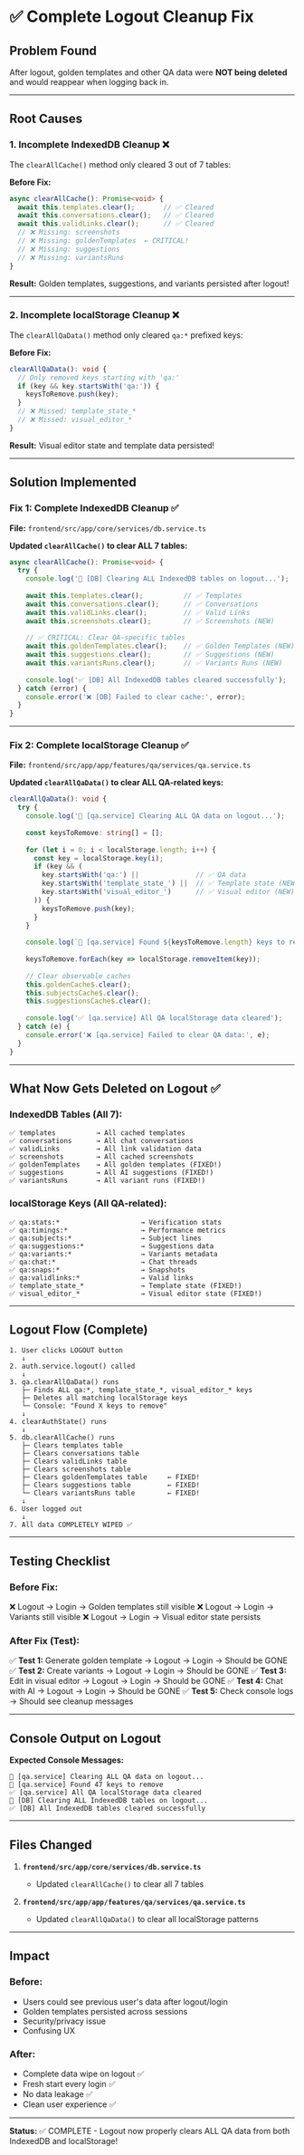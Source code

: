 # ✅ Complete Logout Cleanup Fix

## Problem Found
After logout, golden templates and other QA data were **NOT being deleted** and would reappear when logging back in.

---

## Root Causes

### 1. **Incomplete IndexedDB Cleanup** ❌
The `clearAllCache()` method only cleared 3 out of 7 tables:

**Before Fix:**
```typescript
async clearAllCache(): Promise<void> {
  await this.templates.clear();       // ✅ Cleared
  await this.conversations.clear();   // ✅ Cleared
  await this.validLinks.clear();      // ✅ Cleared
  // ❌ Missing: screenshots
  // ❌ Missing: goldenTemplates  ← CRITICAL!
  // ❌ Missing: suggestions
  // ❌ Missing: variantsRuns
}
```

**Result:** Golden templates, suggestions, and variants persisted after logout!

---

### 2. **Incomplete localStorage Cleanup** ❌
The `clearAllQaData()` method only cleared `qa:*` prefixed keys:

**Before Fix:**
```typescript
clearAllQaData(): void {
  // Only removed keys starting with 'qa:'
  if (key && key.startsWith('qa:')) {
    keysToRemove.push(key);
  }
  // ❌ Missed: template_state_*
  // ❌ Missed: visual_editor_*
}
```

**Result:** Visual editor state and template data persisted!

---

## Solution Implemented

### **Fix 1: Complete IndexedDB Cleanup** ✅

**File:** `frontend/src/app/core/services/db.service.ts`

**Updated `clearAllCache()` to clear ALL 7 tables:**

```typescript
async clearAllCache(): Promise<void> {
  try {
    console.log('🧹 [DB] Clearing ALL IndexedDB tables on logout...');
    
    await this.templates.clear();          // ✅ Templates
    await this.conversations.clear();      // ✅ Conversations
    await this.validLinks.clear();         // ✅ Valid Links
    await this.screenshots.clear();        // ✅ Screenshots (NEW)
    
    // ✅ CRITICAL: Clear QA-specific tables
    await this.goldenTemplates.clear();    // ✅ Golden Templates (NEW)
    await this.suggestions.clear();        // ✅ Suggestions (NEW)
    await this.variantsRuns.clear();       // ✅ Variants Runs (NEW)
    
    console.log('✅ [DB] All IndexedDB tables cleared successfully');
  } catch (error) {
    console.error('❌ [DB] Failed to clear cache:', error);
  }
}
```

---

### **Fix 2: Complete localStorage Cleanup** ✅

**File:** `frontend/src/app/app/features/qa/services/qa.service.ts`

**Updated `clearAllQaData()` to clear ALL QA-related keys:**

```typescript
clearAllQaData(): void {
  try {
    console.log('🧹 [qa.service] Clearing ALL QA data on logout...');
    
    const keysToRemove: string[] = [];
    
    for (let i = 0; i < localStorage.length; i++) {
      const key = localStorage.key(i);
      if (key && (
        key.startsWith('qa:') ||              // ✅ QA data
        key.startsWith('template_state_') ||  // ✅ Template state (NEW)
        key.startsWith('visual_editor_')      // ✅ Visual editor (NEW)
      )) {
        keysToRemove.push(key);
      }
    }
    
    console.log(`🧹 [qa.service] Found ${keysToRemove.length} keys to remove`);
    
    keysToRemove.forEach(key => localStorage.removeItem(key));
    
    // Clear observable caches
    this.goldenCache$.clear();
    this.subjectsCache$.clear();
    this.suggestionsCache$.clear();
    
    console.log('✅ [qa.service] All QA localStorage data cleared');
  } catch (e) {
    console.error('❌ [qa.service] Failed to clear QA data:', e);
  }
}
```

---

## What Now Gets Deleted on Logout ✅

### **IndexedDB Tables (All 7):**
```
✅ templates          → All cached templates
✅ conversations      → All chat conversations
✅ validLinks         → All link validation data
✅ screenshots        → All cached screenshots
✅ goldenTemplates    → All golden templates (FIXED!)
✅ suggestions        → All AI suggestions (FIXED!)
✅ variantsRuns       → All variant runs (FIXED!)
```

### **localStorage Keys (All QA-related):**
```
✅ qa:stats:*                    → Verification stats
✅ qa:timings:*                  → Performance metrics
✅ qa:subjects:*                 → Subject lines
✅ qa:suggestions:*              → Suggestions data
✅ qa:variants:*                 → Variants metadata
✅ qa:chat:*                     → Chat threads
✅ qa:snaps:*                    → Snapshots
✅ qa:validlinks:*               → Valid links
✅ template_state_*              → Template state (FIXED!)
✅ visual_editor_*               → Visual editor state (FIXED!)
```

---

## Logout Flow (Complete)

```
1. User clicks LOGOUT button
   ↓
2. auth.service.logout() called
   ↓
3. qa.clearAllQaData() runs
   ├─ Finds ALL qa:*, template_state_*, visual_editor_* keys
   ├─ Deletes all matching localStorage keys
   └─ Console: "Found X keys to remove"
   ↓
4. clearAuthState() runs
   ↓
5. db.clearAllCache() runs
   ├─ Clears templates table
   ├─ Clears conversations table
   ├─ Clears validLinks table
   ├─ Clears screenshots table
   ├─ Clears goldenTemplates table     ← FIXED!
   ├─ Clears suggestions table         ← FIXED!
   └─ Clears variantsRuns table        ← FIXED!
   ↓
6. User logged out
   ↓
7. All data COMPLETELY WIPED ✅
```

---

## Testing Checklist

### **Before Fix:**
❌ Logout → Login → Golden templates still visible
❌ Logout → Login → Variants still visible
❌ Logout → Login → Visual editor state persists

### **After Fix (Test):**
✅ **Test 1:** Generate golden template → Logout → Login → Should be GONE
✅ **Test 2:** Create variants → Logout → Login → Should be GONE
✅ **Test 3:** Edit in visual editor → Logout → Login → Should be GONE
✅ **Test 4:** Chat with AI → Logout → Login → Should be GONE
✅ **Test 5:** Check console logs → Should see cleanup messages

---

## Console Output on Logout

**Expected Console Messages:**
```
🧹 [qa.service] Clearing ALL QA data on logout...
🧹 [qa.service] Found 47 keys to remove
✅ [qa.service] All QA localStorage data cleared
🧹 [DB] Clearing ALL IndexedDB tables on logout...
✅ [DB] All IndexedDB tables cleared successfully
```

---

## Files Changed

1. **`frontend/src/app/core/services/db.service.ts`**
   - Updated `clearAllCache()` to clear all 7 tables

2. **`frontend/src/app/app/features/qa/services/qa.service.ts`**
   - Updated `clearAllQaData()` to clear all localStorage patterns

---

## Impact

### **Before:**
- Users could see previous user's data after logout/login
- Golden templates persisted across sessions
- Security/privacy issue
- Confusing UX

### **After:**
- Complete data wipe on logout ✅
- Fresh start every login ✅
- No data leakage ✅
- Clean user experience ✅

---

**Status:** ✅ COMPLETE - Logout now properly clears ALL QA data from both IndexedDB and localStorage!
